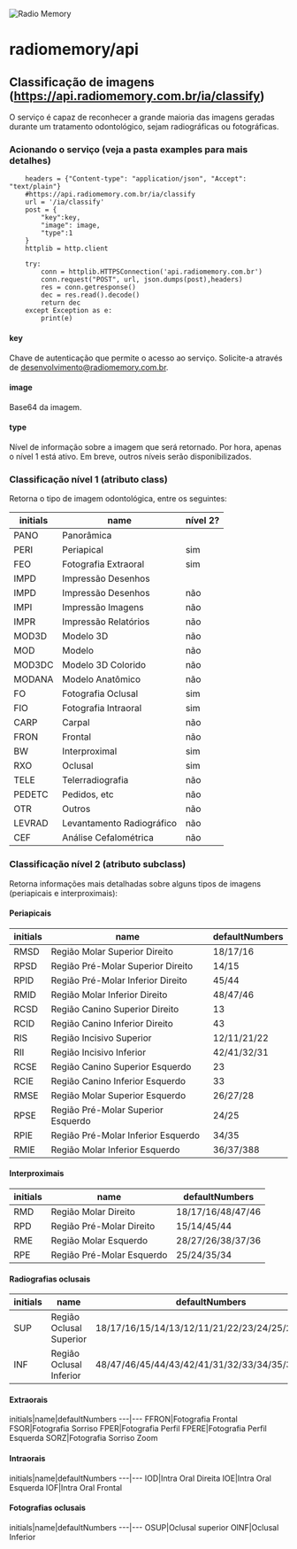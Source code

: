 ![Radio Memory](https://radiomemory.com.br/wp-content/uploads/2020/02/logo-site-com-borda.png)
# radiomemory/api

## Classificação de imagens (https://api.radiomemory.com.br/ia/classify)
O serviço é capaz de reconhecer a grande maioria das imagens geradas durante um tratamento odontológico, sejam radiográficas ou fotográficas.

### Acionando o serviço (veja a pasta examples para mais detalhes)

```
    headers = {"Content-type": "application/json", "Accept": "text/plain"}
    #https://api.radiomemory.com.br/ia/classify
    url = '/ia/classify'
    post = {
        "key":key,
        "image": image,
        "type":1
    }
    httplib = http.client

    try:
        conn = httplib.HTTPSConnection('api.radiomemory.com.br')
        conn.request("POST", url, json.dumps(post),headers)
        res = conn.getresponse()
        dec = res.read().decode()
        return dec
    except Exception as e:
        print(e)
```
#### key
Chave de autenticação que permite o acesso ao serviço. Solicite-a através de desenvolvimento@radiomemory.com.br.
#### image
Base64 da imagem.
#### type
Nível de informação sobre a imagem que será retornado. Por hora, apenas o nível 1 está ativo. Em breve, outros níveis serão disponibilizados.

### Classificação nível 1 (atributo class)
Retorna o tipo de imagem odontológica, entre os seguintes:

initials|name|nível 2?
---|---|---
PANO|Panorâmica
PERI|Periapical|sim
FEO|Fotografia Extraoral|sim
IMPD|Impressão Desenhos
IMPD|Impressão Desenhos|não
IMPI|Impressão Imagens|não
IMPR|Impressão Relatórios|não
MOD3D|Modelo 3D|não
MOD|Modelo|não
MOD3DC|Modelo 3D Colorido|não
MODANA|Modelo Anatômico|não
FO|Fotografia Oclusal|sim
FIO|Fotografia Intraoral|sim
CARP|Carpal|não
FRON|Frontal|não
BW|Interproximal|sim
RXO|Oclusal|sim
TELE|Telerradiografia|não
PEDETC|Pedidos, etc|não
OTR|Outros|não
LEVRAD|Levantamento Radiográfico|não
CEF|Análise Cefalométrica|não

### Classificação nível 2 (atributo subclass)
Retorna informações mais detalhadas sobre alguns tipos de imagens (periapicais e interproximais):
#### Periapicais
initials|name|defaultNumbers
---|---|---
RMSD|Região Molar Superior Direito|18/17/16
RPSD|Região Pré-Molar Superior Direito|14/15
RPID|Região Pré-Molar Inferior Direito|45/44
RMID|Região Molar Inferior Direito|48/47/46
RCSD|Região Canino Superior Direito|13
RCID|Região Canino Inferior Direito|43
RIS|Região Incisivo Superior|12/11/21/22
RII|Região Incisivo Inferior|42/41/32/31
RCSE|Região Canino Superior Esquerdo|23
RCIE|Região Canino Inferior Esquerdo|33
RMSE|Região Molar Superior Esquerdo|26/27/28
RPSE|Região Pré-Molar Superior Esquerdo|24/25
RPIE|Região Pré-Molar Inferior Esquerdo|34/35
RMIE|Região Molar Inferior Esquerdo|36/37/388
#### Interproximais
initials|name|defaultNumbers
---|---|---
RMD|Região Molar Direito|18/17/16/48/47/46
RPD|Região Pré-Molar Direito|15/14/45/44
RME|Região Molar Esquerdo|28/27/26/38/37/36
RPE|Região Pré-Molar Esquerdo|25/24/35/34
#### Radiografias oclusais
initials|name|defaultNumbers
---|---|---
SUP|Região Oclusal Superior|18/17/16/15/14/13/12/11/21/22/23/24/25/26/27/28
INF|Região Oclusal Inferior|48/47/46/45/44/43/42/41/31/32/33/34/35/36/37/38
#### Extraorais
initials|name|defaultNumbers
---|---
FFRON|Fotografia Frontal
FSOR|Fotografia Sorriso
FPER|Fotografia Perfil
FPERE|Fotografia Perfil Esquerda
SORZ|Fotografia Sorriso Zoom
#### Intraorais
initials|name|defaultNumbers
---|---
IOD|Intra Oral Direita
IOE|Intra Oral Esquerda
IOF|Intra Oral Frontal
#### Fotografias oclusais
initials|name|defaultNumbers
---|---
OSUP|Oclusal superior
OINF|Oclusal Inferior
